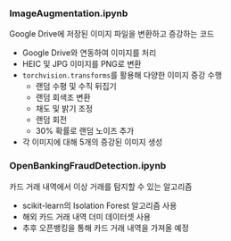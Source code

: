 ### ImageAugmentation.ipynb
Google Drive에 저장된 이미지 파일을 변환하고 증강하는 코드

- Google Drive와 연동하여 이미지를 처리
- HEIC 및 JPG 이미지를 PNG로 변환
- `torchvision.transforms`를 활용해 다양한 이미지 증강 수행
  - 랜덤 수평 및 수직 뒤집기
  - 랜덤 회색조 변환
  - 채도 및 밝기 조정
  - 랜덤 회전
  - 30% 확률로 랜덤 노이즈 추가
- 각 이미지에 대해 5개의 증강된 이미지 생성

### OpenBankingFraudDetection.ipynb
카드 거래 내역에서 이상 거래를 탐지할 수 있는 알고리즘

- scikit-learn의 Isolation Forest 알고리즘 사용
- 해외 카드 거래 내역 더미 데이터셋 사용
- 추후 오픈뱅킹을 통해 카드 거래 내역을 가져올 예정
